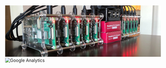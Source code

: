 ![Raspberry Pis](pis.jpeg)
![Google Analytics](https://www.google-analytics.com/collect?v=1&tid=UA-172921913-1&cid=555&t=pageview&ec=repo&ea=open&dp=%2F&dt=%2F)
